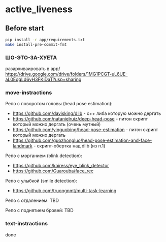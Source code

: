 # active_liveness

## Before start
```bash
pip install -r app/requirements.txt
make install-pre-commit-fmt
``` 

### ШО-ЭТО-ЗА-ХУЕТА
разархиваировать в app/
https://drive.google.com/drive/folders/1MG1PCGT-uL6UE-aL0EdgLd6vH3FKiDaT?usp=sharing

### move-instractions
Репо с поворотом головы (head pose estimation):

- https://github.com/davisking/dlib - с++ либа которую можно дергать 
- https://github.com/natanielruiz/deep-head-pose - питон скрипт который можно дергать (очень мутный)
- https://github.com/yinguobing/head-pose-estimation - питон скрипт который можно дергать
- https://github.com/guozhongluo/head-pose-estimation-and-face-landmark - скрипт-обертка над dlib (из п.1)

Репо с морганием (blink detection):

- https://github.com/kairess/eye_blink_detector
- https://github.com/Guarouba/face_rec

Репо с улыбкой (smile detection):

- https://github.com/truongnmt/multi-task-learning

Репо с отдалением: TBD

Репо с поднятием бровей: TBD

### text-instractions
done
